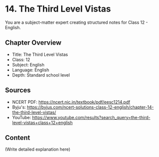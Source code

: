 # 14. The Third Level Vistas

You are a subject-matter expert creating structured notes for Class 12 - English.

## Chapter Overview
- Title: The Third Level Vistas
- Class: 12
- Subject: English
- Language: English
- Depth: Standard school level

## Sources
- NCERT PDF: https://ncert.nic.in/textbook/pdf/eesc1214.pdf
- Byju's: https://byjus.com/ncert-solutions-class-12-english/chapter-14-the-third-level-vistas/
- YouTube: https://www.youtube.com/results?search_query=the-third-level-vistas+class+12+english

## Content
(Write detailed explanation here)
